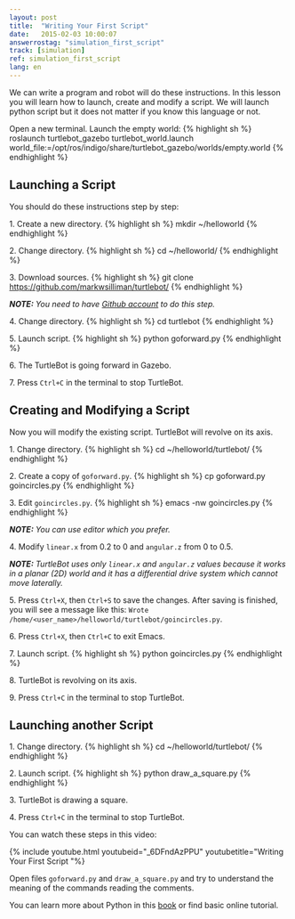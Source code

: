 ```yaml
---
layout: post
title:  "Writing Your First Script"
date:   2015-02-03 10:00:07
answerrostag: "simulation_first_script"
track: [simulation]
ref: simulation_first_script
lang: en
---
```


We can write a program and robot will do these instructions. In this lesson you
will learn how to launch, create and modify a script. We will launch python
script but it does not matter if you know this language or not.

Open a new terminal. Launch the empty world:
{% highlight sh %}
roslaunch turtlebot_gazebo turtlebot_world.launch world_file:=/opt/ros/indigo/share/turtlebot_gazebo/worlds/empty.world
{% endhighlight %}

## Launching a Script

You should do these instructions step by step:

1\. Create a new directory.
{% highlight sh %}
mkdir ~/helloworld
{% endhighlight %}

2\. Change directory.
{% highlight sh %}
cd ~/helloworld/
{% endhighlight %}

3\. Download sources.
{% highlight sh %}
git clone https://github.com/markwsilliman/turtlebot/
{% endhighlight %}

***NOTE:*** *You need to have [Github account](https://github.com/) to do this step.*

4\. Change directory.
{% highlight sh %}
cd turtlebot
{% endhighlight %}

5\. Launch script.
{% highlight sh %}
python goforward.py
{% endhighlight %}

6\. The TurtleBot is going forward in Gazebo.

7\. Press `Ctrl+C` in the terminal to stop TurtleBot.

## Creating and Modifying a Script

Now you will modify the existing script. TurtleBot will revolve on its axis.

1\. Change directory.
{% highlight sh %}
cd ~/helloworld/turtlebot/
{% endhighlight %}

2\. Create a copy of `goforward.py`.
{% highlight sh %}
cp goforward.py goincircles.py
{% endhighlight %}

3\. Edit `goincircles.py`.
{% highlight sh %}
emacs -nw goincircles.py
{% endhighlight %}

***NOTE:*** *You can use editor which you prefer.*

4\. Modify `linear.x` from 0.2 to 0 and `angular.z` from 0 to 0.5.

***NOTE:*** *TurtleBot uses only `linear.x` and `angular.z` values because it
works in a planar (2D) world and it has a differential drive system which cannot
move laterally.*

5\. Press `Ctrl+X`, then `Ctrl+S` to save the changes. After saving is finished,
you will see a message like this:
`Wrote /home/<user_name>/helloworld/turtlebot/goincircles.py`.

6\. Press `Ctrl+X`, then `Ctrl+C` to exit Emacs.

7\. Launch script.
{% highlight sh %}
python goincircles.py
{% endhighlight %}

8\. TurtleBot is revolving on its axis.

9\. Press `Ctrl+C` in the terminal to stop TurtleBot.

## Launching another Script

1\. Change directory.
{% highlight sh %}
cd ~/helloworld/turtlebot/
{% endhighlight %}

2\. Launch script.
{% highlight sh %}
python draw_a_square.py
{% endhighlight %}

3\. TurtleBot is drawing a square.

4\. Press `Ctrl+C` in the terminal to stop TurtleBot.

You can watch these steps in this video:

{% include youtube.html youtubeid="_6DFndAzPPU" youtubetitle="Writing Your First Script "%}

Open files `goforward.py` and `draw_a_square.py` and try to understand the
meaning of the commands reading the comments.

You can learn more about Python in this [book](http://shop.oreilly.com/product/0636920028154.do)
or find basic online tutorial.
